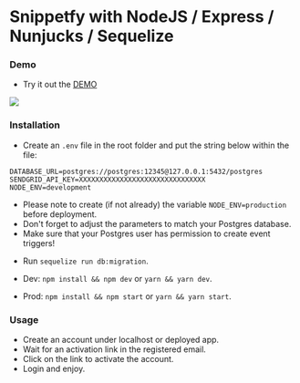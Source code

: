 # Snippetfy with NodeJS / Express / Nunjucks / Sequelize

### Demo

- Try it out the [DEMO](https://snippetfy-app.herokuapp.com/)

![](http://g.recordit.co/ivo1SciqTr.gif)

### Installation

- Create an `.env` file in the root folder and put the string below within the file:

`DATABASE_URL=postgres://postgres:12345@127.0.0.1:5432/postgres`\
`SENDGRID_API_KEY=XXXXXXXXXXXXXXXXXXXXXXXXXXXXXXX`\
`NODE_ENV=development`

* Please note to create (if not already) the variable `NODE_ENV=production` before deployment.
* Don't forget to adjust the parameters to match your Postgres database.
* Make sure that your Postgres user has permission to create event triggers!

- Run `sequelize run db:migration`.

- Dev: `npm install && npm dev` or `yarn && yarn dev`.
- Prod: `npm install && npm start` or `yarn && yarn start`.

### Usage

- Create an account under localhost or deployed app.
- Wait for an activation link in the registered email.
- Click on the link to activate the account.
- Login and enjoy.


